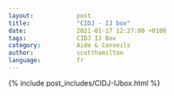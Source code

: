 ```yaml
---
layout:            post
title:             "CIDJ - IJ box"
date:              2021-01-17 12:27:00 +0100
tags:              CIDJ IJ Box
category:          Aide & Conseils
author:            scotthamilton
language:          fr
---
```


{% include post_includes/CIDJ-IJbox.html %}
